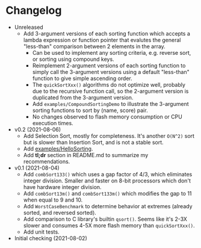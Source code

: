 # Changelog

* Unreleased
    * Add 3-argument versions of each sorting function which accepts a lambda
      expression or function pointer that evalutes the general "less-than"
      comparison between 2 elements in the array.
        * Can be used to implement any sorting criteria, e.g. reverse sort, or
          sorting using compound keys.
        * Reimplement 2-argument versions of each sorting function to simply
          call the 3-argument versions using a default "less-than" function
          to give simple ascending order.
        * The `quickSortXxx()` algorithms do not optimize well, probably due
          to the recursive function call, so the 2-argument version is
          duplicated from the 3-argument version.
        * Add `examples/CompoundSortingDemo` to illustrate the 3-argument
          sorting functions to sort by (name, score) pair.
        * No changes observed to flash memory consumption or CPU execution
          times.
* v0.2 (2021-08-06)
    * Add Selection Sort, mostly for completeness. It's another `O(N^2)` sort
      but is slower than Insertion Sort, and is not a stable sort.
    * Add [examples/HelloSorting](examples/HelloSorting).
    * Add **tl;dr** section in README.md to summarize my recommendations.
* v0.1 (2021-08-04)
    * Add `combSort133()` which uses a gap factor of 4/3, which eliminates
      integer division. Smaller and faster on 8-bit processors which don't have
      hardware integer division.
    * Add `combSort13m()` and `combSort133m()` which modifies the gap to 11 when
      equal to 9 and 10.
    * Add `WorstCaseBenchmark` to determine behavior at extremes (already
      sorted, and reversed sorted).
    * Add comparison to C library's builtin `qsort()`. Seems like it's 2-3X
      slower and consumes 4-5X more flash memory than `quickSortXxx()`.
    * Add unit tests.
* Initial checking (2021-08-02)
